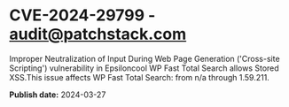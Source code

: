 # CVE-2024-29799 - audit@patchstack.com

Improper Neutralization of Input During Web Page Generation ('Cross-site Scripting') vulnerability in Epsiloncool WP Fast Total Search allows Stored XSS.This issue affects WP Fast Total Search: from n/a through 1.59.211.



**Publish date:** 2024-03-27
